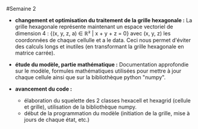 #Semaine 2 

+ **changement et optimisation du traitement de la grille hexagonale :** La grille hexagonale représente maintenant un espace vectoriel de dimension 4 : {(x, y, z, a) ∈ ℝ² | x + y + z = 0} avec (x, y, z) les coordonnées de chaque cellulle et a le data. Ceci nous permet d'éviter des calculs longs et inutiles (en transformant la grille hexagonale en matrice carrée).

+ **étude du modèle, partie mathématique :** Documentation approfondie sur le modèle, formules mathématiques utilisées pour mettre à jour chaque cellule ainsi que sur la bibliothèque python "numpy".

+ **avancement du code :**
  - élaboration du squelette des 2 classes hexacell et hexagrid (cellule et grille), utilisation de la bibliothèque numpy.
  - début de la programmation du modèle (initiation de la grille, mise à jours de chaque état, etc.)
